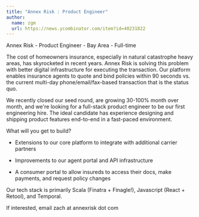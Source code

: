 ```yaml
---
title: "Annex Risk : Product Engineer"
author:
  name: zgm
  url: https://news.ycombinator.com/item?id=40231822
---
```

Annex Risk - Product Engineer - Bay Area - Full-time

The cost of homeowners insurance, especially in natural catastrophe heavy areas, has skyrocketed in recent years. Annex Risk is solving this problem with better digital infrastructure for executing the transaction. Our platform enables insurance agents to quote and bind policies within 90 seconds vs. the current multi-day phone&#x2F;email&#x2F;fax-based transaction that is the status quo.

We recently closed our seed round, are growing 30-100% month over month, and we&#x27;re looking for a full-stack product engineer to be our first engineering hire. The ideal candidate has experience designing and shipping product features end-to-end in a fast-paced environment.

What will you get to build?

- Extensions to our core platform to integrate with additional carrier partners

- Improvements to our agent portal and API infrastructure

- A consumer portal to allow insureds to access their docs, make payments, and request policy changes

Our tech stack is primarily Scala (Finatra + Finagle!), Javascript (React + Retool), and Temporal.

If interested, email zach at annexrisk dot com
